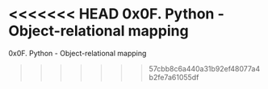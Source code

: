 <<<<<<< HEAD
0x0F. Python - Object-relational mapping
=======
0x0F. Python - Object-relational mapping
>>>>>>> 57cbb8c6a440a31b92ef48077a4b2fe7a61055df
